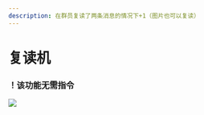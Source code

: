```yaml
---
description: 在群员复读了两条消息的情况下+1（图片也可以复读）
---
```


# 复读机

### ！该功能无需指令

![](../.gitbook/assets/IMG\_20210307\_233347.jpg)

